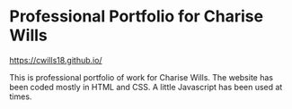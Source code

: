 # Professional Portfolio for Charise Wills

https://cwills18.github.io/

This is professional portfolio of work for Charise Wills. The website has been coded mostly in HTML and CSS. A little Javascript has been used at times.

